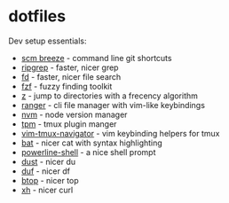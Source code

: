 # dotfiles

Dev setup essentials:

- [scm breeze](https://github.com/scmbreeze/scm_breeze) - command line git shortcuts
- [ripgrep](https://github.com/BurntSushi/ripgrep) - faster, nicer grep
- [fd](https://github.com/sharkdp/fd) - faster, nicer file search
- [fzf](https://github.com/junegunn/fzf) - fuzzy finding toolkit
- [z](https://github.com/rupa/z) - jump to directories with a frecency algorithm
- [ranger](https://github.com/ranger/ranger) - cli file manager with vim-like keybindings
- [nvm](https://github.com/nvm-sh/nvm) - node version manager
- [tpm](https://github.com/tmux-plugins/tpm) - tmux plugin manger
- [vim-tmux-navigator](https://github.com/christoomey/vim-tmux-navigator) - vim keybinding helpers for tmux
- [bat](https://github.com/sharkdp/bat) - nicer cat with syntax highlighting
- [powerline-shell](https://github.com/b-ryan/powerline-shell) - a nice shell prompt
- [dust](https://github.com/bootandy/dust) - nicer du
- [duf](https://github.com/muesli/duf) - nicer df
- [btop](https://github.com/aristocratos/btop) - nicer top
- [xh](https://github.com/ducaale/xh) - nicer curl
